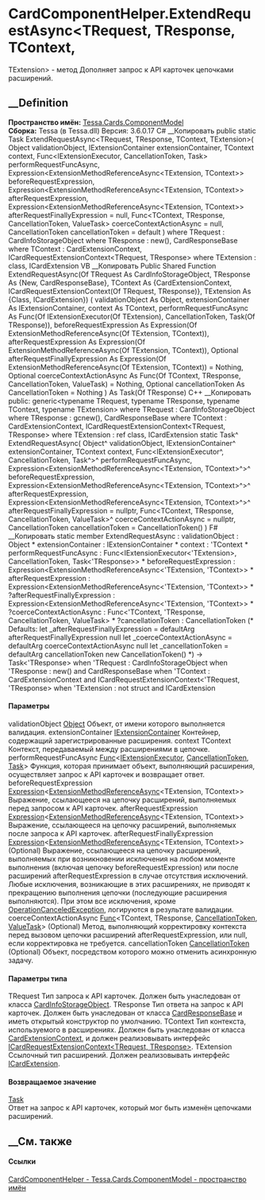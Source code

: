 # CardComponentHelper.ExtendRequestAsync<TRequest, TResponse, TContext,
TExtension> \- метод
Дополняет запрос к API карточек цепочками расширений.
## __Definition
 **Пространство имён:**
[Tessa.Cards.ComponentModel](N_Tessa_Cards_ComponentModel.htm)  
 **Сборка:** Tessa (в Tessa.dll) Версия: 3.6.0.17
C# __Копировать
     public static Task<TResponse> ExtendRequestAsync<TRequest, TResponse, TContext, TExtension>(
    	Object validationObject,
    	IExtensionContainer extensionContainer,
    	TContext context,
    	Func<IExtensionExecutor<TExtension>, CancellationToken, Task<TResponse>> performRequestFuncAsync,
    	Expression<ExtensionMethodReferenceAsync<TExtension, TContext>> beforeRequestExpression,
    	Expression<ExtensionMethodReferenceAsync<TExtension, TContext>> afterRequestExpression,
    	Expression<ExtensionMethodReferenceAsync<TExtension, TContext>> afterRequestFinallyExpression = null,
    	Func<TContext, TResponse, CancellationToken, ValueTask> coerceContextActionAsync = null,
    	CancellationToken cancellationToken = default
    )
    where TRequest : CardInfoStorageObject
    where TResponse : new(), CardResponseBase
    where TContext : CardExtensionContext, ICardRequestExtensionContext<TRequest, TResponse>
    where TExtension : class, ICardExtension
VB __Копировать
     Public Shared Function ExtendRequestAsync(Of TRequest As CardInfoStorageObject, TResponse As {New, CardResponseBase}, TContext As {CardExtensionContext, ICardRequestExtensionContext(Of TRequest, TResponse)}, TExtension As {Class, ICardExtension}) ( 
    	validationObject As Object,
    	extensionContainer As IExtensionContainer,
    	context As TContext,
    	performRequestFuncAsync As Func(Of IExtensionExecutor(Of TExtension), CancellationToken, Task(Of TResponse)),
    	beforeRequestExpression As Expression(Of ExtensionMethodReferenceAsync(Of TExtension, TContext)),
    	afterRequestExpression As Expression(Of ExtensionMethodReferenceAsync(Of TExtension, TContext)),
    	Optional afterRequestFinallyExpression As Expression(Of ExtensionMethodReferenceAsync(Of TExtension, TContext)) = Nothing,
    	Optional coerceContextActionAsync As Func(Of TContext, TResponse, CancellationToken, ValueTask) = Nothing,
    	Optional cancellationToken As CancellationToken = Nothing
    ) As Task(Of TResponse)
C++ __Копировать
     public:
    generic<typename TRequest, typename TResponse, typename TContext, typename TExtension>
    where TRequest : CardInfoStorageObject
    where TResponse : gcnew(), CardResponseBase
    where TContext : CardExtensionContext, ICardRequestExtensionContext<TRequest, TResponse>
    where TExtension : ref class, ICardExtension
    static Task<TResponse>^ ExtendRequestAsync(
    	Object^ validationObject, 
    	IExtensionContainer^ extensionContainer, 
    	TContext context, 
    	Func<IExtensionExecutor<TExtension>^, CancellationToken, Task<TResponse>^>^ performRequestFuncAsync, 
    	Expression<ExtensionMethodReferenceAsync<TExtension, TContext>^>^ beforeRequestExpression, 
    	Expression<ExtensionMethodReferenceAsync<TExtension, TContext>^>^ afterRequestExpression, 
    	Expression<ExtensionMethodReferenceAsync<TExtension, TContext>^>^ afterRequestFinallyExpression = nullptr, 
    	Func<TContext, TResponse, CancellationToken, ValueTask>^ coerceContextActionAsync = nullptr, 
    	CancellationToken cancellationToken = CancellationToken()
    )
F# __Копировать
     static member ExtendRequestAsync : 
            validationObject : Object * 
            extensionContainer : IExtensionContainer * 
            context : 'TContext * 
            performRequestFuncAsync : Func<IExtensionExecutor<'TExtension>, CancellationToken, Task<'TResponse>> * 
            beforeRequestExpression : Expression<ExtensionMethodReferenceAsync<'TExtension, 'TContext>> * 
            afterRequestExpression : Expression<ExtensionMethodReferenceAsync<'TExtension, 'TContext>> * 
            ?afterRequestFinallyExpression : Expression<ExtensionMethodReferenceAsync<'TExtension, 'TContext>> * 
            ?coerceContextActionAsync : Func<'TContext, 'TResponse, CancellationToken, ValueTask> * 
            ?cancellationToken : CancellationToken 
    (* Defaults:
            let _afterRequestFinallyExpression = defaultArg afterRequestFinallyExpression null
            let _coerceContextActionAsync = defaultArg coerceContextActionAsync null
            let _cancellationToken = defaultArg cancellationToken new CancellationToken()
    *)
    -> Task<'TResponse>  when 'TRequest : CardInfoStorageObject when 'TResponse : new() and CardResponseBase when 'TContext : CardExtensionContext and ICardRequestExtensionContext<'TRequest, 'TResponse> when 'TExtension : not struct and ICardExtension
#### Параметры
validationObject
[Object](https://learn.microsoft.com/dotnet/api/system.object)
    Объект, от имени которого выполняется валидация.
extensionContainer
[IExtensionContainer](T_Tessa_Extensions_IExtensionContainer.htm)
    Контейнер, содержащий зарегистрированные расширения.
context TContext
    Контекст, передаваемый между расширениями в цепочке.
performRequestFuncAsync
[Func](https://learn.microsoft.com/dotnet/api/system.func-3)<[IExtensionExecutor](T_Tessa_Extensions_IExtensionExecutor_1.htm)<TExtension>,
[CancellationToken](https://learn.microsoft.com/dotnet/api/system.threading.cancellationtoken),
[Task](https://learn.microsoft.com/dotnet/api/system.threading.tasks.task-1)<TResponse>>
     Функция, которая принимает объект, выполняющий расширения, осуществляет запрос к API карточек и возвращает ответ. 
beforeRequestExpression
[Expression](https://learn.microsoft.com/dotnet/api/system.linq.expressions.expression-1)<[ExtensionMethodReferenceAsync](T_Tessa_Extensions_ExtensionMethodReferenceAsync_2.htm)<TExtension,
TContext>>
     Выражение, ссылающееся на цепочку расширений, выполняемых перед запросом к API карточек. 
afterRequestExpression
[Expression](https://learn.microsoft.com/dotnet/api/system.linq.expressions.expression-1)<[ExtensionMethodReferenceAsync](T_Tessa_Extensions_ExtensionMethodReferenceAsync_2.htm)<TExtension,
TContext>>
     Выражение, ссылающееся на цепочку расширений, выполняемых после запроса к API карточек. 
afterRequestFinallyExpression
[Expression](https://learn.microsoft.com/dotnet/api/system.linq.expressions.expression-1)<[ExtensionMethodReferenceAsync](T_Tessa_Extensions_ExtensionMethodReferenceAsync_2.htm)<TExtension,
TContext>> (Optional)
     Выражение, ссылающееся на цепочку расширений, выполняемых при возникновении исключения на любом моменте выполнения (включая цепочку beforeRequestExpression) или после расширений afterRequestExpression в случае отсутствия исключений. Любые исключения, возникающие в этих расширениях, не приводят к прекращению выполнения цепочки (последующие расширения выполняются). При этом все исключения, кроме [OperationCanceledException](https://learn.microsoft.com/dotnet/api/system.operationcanceledexception), логируются в результате валидации. 
coerceContextActionAsync
[Func](https://learn.microsoft.com/dotnet/api/system.func-4)<TContext,
TResponse,
[CancellationToken](https://learn.microsoft.com/dotnet/api/system.threading.cancellationtoken),
[ValueTask](https://learn.microsoft.com/dotnet/api/system.threading.tasks.valuetask)>
(Optional)
     Метод, выполняющий корректировку контекста перед вызовом цепочки расширений afterRequestExpression, или null, если корректировка не требуется. 
cancellationToken
[CancellationToken](https://learn.microsoft.com/dotnet/api/system.threading.cancellationtoken)
(Optional)
    Объект, посредством которого можно отменить асинхронную задачу.
#### Параметры типа
TRequest
     Тип запроса к API карточек. Должен быть унаследован от класса [CardInfoStorageObject](T_Tessa_Cards_CardInfoStorageObject.htm). 
TResponse
     Тип ответа на запрос к API карточек. Должен быть унаследован от класса [CardResponseBase](T_Tessa_Cards_CardResponseBase.htm) и иметь открытый конструктор по умолчанию. 
TContext
     Тип контекста, используемого в расширениях. Должен быть унаследован от класса [CardExtensionContext](T_Tessa_Cards_Extensions_CardExtensionContext.htm), и должен реализовывать интерфейс [ICardRequestExtensionContext<TRequest, TResponse>](T_Tessa_Cards_Extensions_ICardRequestExtensionContext_2.htm). 
TExtension
     Ссылочный тип расширений. Должен реализовывать интерфейс [ICardExtension](T_Tessa_Cards_Extensions_ICardExtension.htm). 
#### Возвращаемое значение
[Task](https://learn.microsoft.com/dotnet/api/system.threading.tasks.task-1)<TResponse>  
Ответ на запрос к API карточек, который мог быть изменён цепочками расширений.
##  __См. также
#### Ссылки
[CardComponentHelper - ](T_Tessa_Cards_ComponentModel_CardComponentHelper.htm)
[Tessa.Cards.ComponentModel - пространство
имён](N_Tessa_Cards_ComponentModel.htm)
